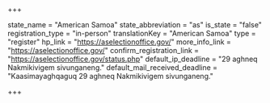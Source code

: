 +++

state_name = "American Samoa"
state_abbreviation = "as"
is_state = "false"
registration_type = "in-person"
translationKey = "American Samoa"
type = "register"
hp_link = "https://aselectionoffice.gov/"
more_info_link = "https://aselectionoffice.gov/"
confirm_registration_link = "https://aselectionoffice.gov/status.php"
default_ip_deadline = "29 aghneq Nakmikivigem sivunganeng."
default_mail_received_deadline = "Kaasimayaghqaguq 29 aghneq Nakmikivigem sivunganeng."

+++